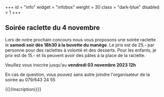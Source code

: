+++
id = "info"
widget = "infobox"
weight = 30
class = "dark-blue"
disabled = 1
+++
## Soirée raclette du 4 novembre

Lors de notre prochain concours nous vous proposons une soirée raclette le **samedi soir dès 18h30 à la buvette du manège**.
Le prix est de 25.- par personne pour des raclettes à volonté et des desserts. Pour les enfants, je prix est de 15.- et ils
peuvent avoir des pâtes à la place de la raclette.

Veuillez vous inscrire jusqu'au **vendredi 03 novembre 2023 12h**

En cas de question, vous pouvez sans autre joindre l'organisateur de la soirée au 079/643 24 55

{{<button-center link="https://form.jotform.com/233036579402354">}}Inscription{{</button-center>}}